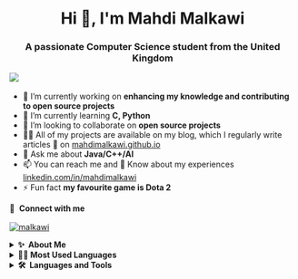 <h1 align="center">Hi 👋, I'm Mahdi Malkawi</h1>
<h3 align="center">A passionate Computer Science student from the United Kingdom</h3>

![](https://komarev.com/ghpvc/?username=malkawimahdi&label=Mahdi's+Profile+Views&color=blue)

- 🔭 I’m currently working on **enhancing my knowledge and contributing to open source projects**
- 🌱 I’m currently learning **C, Python**
- 👯 I’m looking to collaborate on **open source projects**
- 👨‍💻 All of my projects are available on my blog, which I regularly write articles 📝 on [mahdimalkawi.github.io](https://mahdimalkawi.github.io/)
- 💬 Ask me about **Java/C++/AI**
- 📫 You can reach me and 📄 Know about my experiences [linkedin.com/in/mahdimalkawi](https://www.linkedin.com/in/mahdimalkawi/)
- ⚡ Fun fact **my favourite game is Dota 2**

🔗 &nbsp;**Connect with me**
<p align="left">
<a href="https://linkedin.com/in/mahdimalkawi" target="blank"><img align="center" src="https://raw.githubusercontent.com/rahuldkjain/github-profile-readme-generator/master/src/images/icons/Social/linked-in-alt.svg" alt="malkawi" height="30" width="40" /></a>
</p>
<details>
  <summary><b>✨&nbsp;&nbsp;About&nbsp;Me</b></summary>

I'm a highly motivated student, who is currently studying at City, University of London, aiming to achieve a First-Class Honours degree. I am intrigued by technology, and enjoy pursuing personal projects outside of study, solving day-to-day challenges. I am hoping to utilize my drive, technical ability and collaborative skills to grow within the remit of Technical Support/Networking or Software Engineering.

  ```
  ____                  ____                      
 / __ \___  ___ ___    / __/__  __ _____________  
/ /_/ / _ \/ -_) _ \  _\ \/ _ \/ // / __/ __/ -_) 
\____/ .__/\__/_//_/ /___/\___/\_,_/_/  \__/\__/  
   _/_/              

```

I dedicate some of my leisure time to contribute to open-source projects on GitHub. By utilising the knowledge I have gained, I like to work upon open source projects to increase my understanding of critical and commercial software whilst also improving the software.

</details>

<details>
  
  <summary><b>👨‍💻&nbsp;Most&nbsp;Used&nbsp;Languages</b></summary>
  
[![Top Langs](https://github-readme-stats.vercel.app/api/top-langs/?username=malkawimahdi)](https://github.com/anuraghazra/github-readme-stats)

</details> 

<details>
  <summary><b>🛠️&nbsp;&nbsp;Languages&nbsp;and&nbsp;Tools</b></summary>
  <br/>
  <p align="left"> <a href="https://www.w3schools.com/cpp/" target="_blank" rel="noreferrer"> <img src="https://raw.githubusercontent.com/devicons/devicon/master/icons/cplusplus/cplusplus-original.svg" alt="cplusplus" width="40" height="40"/> </a> <a href="https://git-scm.com/" target="_blank" rel="noreferrer"> <img src="https://www.vectorlogo.zone/logos/git-scm/git-scm-icon.svg" alt="git" width="40" height="40"/> </a> <a href="https://www.w3.org/html/" target="_blank" rel="noreferrer"> <img src="https://raw.githubusercontent.com/devicons/devicon/master/icons/html5/html5-original-wordmark.svg" alt="html5" width="40" height="40"/> </a> <a href="https://gohugo.io/" target="_blank" rel="noreferrer"> <img src="https://api.iconify.design/logos-hugo.svg" alt="hugo" width="40" height="40"/> </a> <a href="https://www.java.com" target="_blank" rel="noreferrer"> <img src="https://raw.githubusercontent.com/devicons/devicon/master/icons/java/java-original.svg" alt="java" width="40" height="40"/> </a> <a href="https://www.linux.org/" target="_blank" rel="noreferrer"> <img src="https://raw.githubusercontent.com/devicons/devicon/master/icons/linux/linux-original.svg" alt="linux" width="40" height="40"/> </a> </p>

</details>
